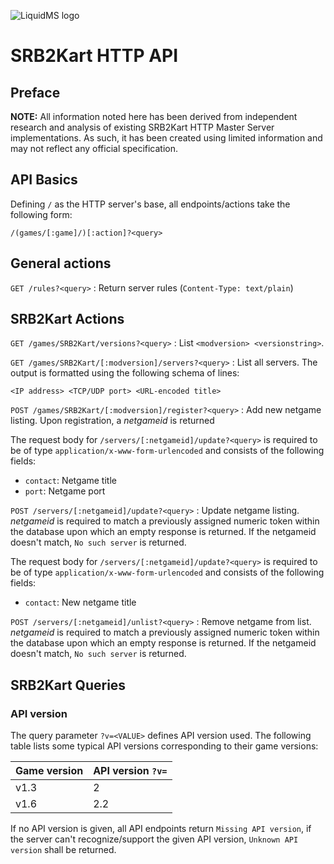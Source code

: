 ![LiquidMS logo](../liquidMS.svg)

SRB2Kart HTTP API
=================

Preface
-------

**NOTE:** All information noted here has been derived from independent
research and analysis of existing SRB2Kart HTTP Master Server
implementations. As such, it has been created using limited information and
may not reflect any official specification.


API Basics
----------

Defining `/` as the HTTP server's base, all endpoints/actions take the
following form:

    /(games/[:game]/)[:action]?<query>


General actions
----------------

`GET /rules?<query>`
: Return server rules (`Content-Type: text/plain`)


SRB2Kart Actions
----------------

`GET /games/SRB2Kart/versions?<query>`
: List `<modversion> <versionstring>`.

`GET /games/SRB2Kart/[:modversion]/servers?<query>`
: List all servers. The output is formatted using the following schema of lines:

  ```
  <IP address> <TCP/UDP port> <URL-encoded title>
  ```

`POST /games/SRB2Kart/[:modversion]/register?<query>`
: Add new netgame listing. Upon registration, a *netgameid* is returned

  The request body for `/servers/[:netgameid]/update?<query>` is required
  to be of type `application/x-www-form-urlencoded` and consists of the
  following fields:

  - `contact`: Netgame title
  - `port`: Netgame port


`POST /servers/[:netgameid]/update?<query>`
: Update netgame listing. *netgameid* is required to match a previously
  assigned numeric token within the database upon which an empty response is
  returned. If the netgameid doesn't match, `No such server` is returned.

  The request body for `/servers/[:netgameid]/update?<query>` is required
  to be of type `application/x-www-form-urlencoded` and consists of the
  following fields:

  - `contact`: New netgame title

`POST /servers/[:netgameid]/unlist?<query>`
: Remove netgame from list. *netgameid* is required to match a previously
  assigned numeric token within the database upon which an empty response is
  returned. If the netgameid doesn't match, `No such server` is returned.



SRB2Kart Queries
----------------

### API version

The query parameter `?v=<VALUE>` defines API version used. The following
table lists some typical API versions corresponding to their game versions:

Game version | API version `?v=`
--|--
v1.3 | 2
v1.6 | 2.2

If no API version is given, all API endpoints return `Missing API version`, if the
server can't recognize/support the given API version, `Unknown API version` shall be returned.

